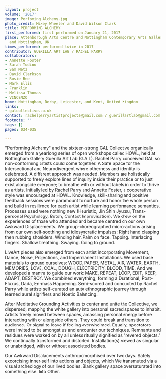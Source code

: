```yaml
---
layout: project
volume: '2017'
image: Perfoming_Alchemy.jpg
photo_credit: Mikey Wheeler and David Wilson Clark
title: PERFORMING ALCHEMY
first_performed: first performed on January 21, 2017
place: Attenborough Arts Centre and Nottingham Contemporary Arts Gallery, Leicester
  and Nottingham, UK
times_performed: performed twice in 2017
contributor: GUERILLA ART LAB / RACHEL PARRY
collaborators:
- Annette Foster
- Sarah Todino
- Sam Metz
- David Clarkson
- Rosie Bee
- Mark Ellis
- Franklin
- Melissa Thomas
- VINCENZO
home: Nottingham, Derby, Leicester, and Kent, United Kingdom
links:
- galcollective.co.uk
contact: rachelparryartistprojects@gmail.com / guerillartlab@gmail.com
footnote: ''
tags: []
pages: 034-035

---
```


"Performing Alchemy" and the sixteen-strong GAL Collective organically emerged from a yearlong series of open workshops called HOWL, held at Nottingham Gallery Guerilla Art Lab (G.A.L). Rachel Parry conceived GAL so non-conforming artists could come together. A Safe Space for the Intersectional and Neurodivergent where otherness and identity is celebrated. A different approach was needed. Members are holistically supported to freely explore lines of inquiry inside their practice or to just exist alongside everyone; to breathe with or without labels in order to thrive as artists. Initially led by Rachel Parry and Annette Foster, a cooperative style was encouraged at HOWL. Knowledge, skill-sharing and positive feedback sessions were paramount to nurture and honor the whole person and build in resilience for each artist while learning performance semantics. Processes used were nothing new (Heuristic, Jin Shin Jyutsu, Trans-personal Psychology, Butoh, Contact Improvisation). We drew on the experiences of those who attended and became centred on our own Awkward Displacements. We group-choreographed micro-actions arising from our own self-soothing and idiosyncratic impulses: Right hand clasping then rubbing shoulders. Winding hair. Palm on face. Tapping. Interlacing fingers. Shallow breathing. Swaying. Going to ground.

LiveArt pieces also emerged from each artist incorporating Movement, Dance, Noise, Projections, and Impermanent Installations. We used base materials to ground ourselves: WOOD, PAPER, METAL, AIR, WATER, EARTH, MEMORIES, LOVE, COAL, DOUGH, ELECTRICITY, BLOOD, TIME. And we developed a mantra to guide our work: MAKE, REPEAT, LOOP, EDIT, KEEP, ADAPT, DESTROY. We combined everything, forming a Durational, Post-Fluxus, Dada, En-mass Happening. Semi-scored and conducted by Rachel Parry while artists self-curated an auto ethnographic journey through learned aural signifiers and Noetic Balancing.

After Meditative Grounding Activities to center and unite the Collective, we  dispersed, mapping the white gallery into personal sacred spaces to inhabit. Artists freely moved between spaces, amassing personal energy before interacting with or alongside others. They could break and transition to audience. Or signal to leave if feeling overwhelmed. Equally, spectators were invited to be amongst us and encounter our techniques. Remnants and residues were worked on by all unless ritually signified as "revered objects." We continually transformed and distorted. Installation(s) viewed as singular or unabridged, with or without associated bodies.

Our Awkward Displacements anthropomorphised over two days. Safely excorcising inner-self into actions and objects, which We transmuted via a visual archeology of our lived bodies. Blank gallery space oversaturated into something else. Into Other.
